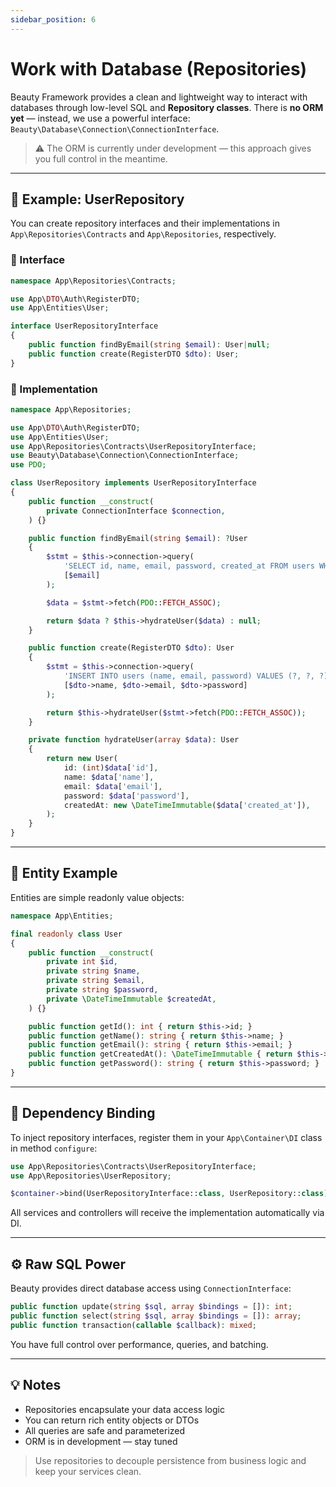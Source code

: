 ```yaml
---
sidebar_position: 6
---
```


# Work with Database (Repositories)

Beauty Framework provides a clean and lightweight way to interact with databases through low-level SQL and **Repository classes**. There is **no ORM yet** — instead, we use a powerful interface: `Beauty\Database\Connection\ConnectionInterface`.

> ⚠️ The ORM is currently under development — this approach gives you full control in the meantime.

---

## 🧱 Example: UserRepository

You can create repository interfaces and their implementations in `App\Repositories\Contracts` and `App\Repositories`, respectively.

### 🔌 Interface

```php
namespace App\Repositories\Contracts;

use App\DTO\Auth\RegisterDTO;
use App\Entities\User;

interface UserRepositoryInterface
{
    public function findByEmail(string $email): User|null;
    public function create(RegisterDTO $dto): User;
}
```

### 🧰 Implementation

```php
namespace App\Repositories;

use App\DTO\Auth\RegisterDTO;
use App\Entities\User;
use App\Repositories\Contracts\UserRepositoryInterface;
use Beauty\Database\Connection\ConnectionInterface;
use PDO;

class UserRepository implements UserRepositoryInterface
{
    public function __construct(
        private ConnectionInterface $connection,
    ) {}

    public function findByEmail(string $email): ?User
    {
        $stmt = $this->connection->query(
            'SELECT id, name, email, password, created_at FROM users WHERE email = ? LIMIT 1',
            [$email]
        );

        $data = $stmt->fetch(PDO::FETCH_ASSOC);

        return $data ? $this->hydrateUser($data) : null;
    }

    public function create(RegisterDTO $dto): User
    {
        $stmt = $this->connection->query(
            'INSERT INTO users (name, email, password) VALUES (?, ?, ?) RETURNING id, name, email, password, created_at',
            [$dto->name, $dto->email, $dto->password]
        );

        return $this->hydrateUser($stmt->fetch(PDO::FETCH_ASSOC));
    }

    private function hydrateUser(array $data): User
    {
        return new User(
            id: (int)$data['id'],
            name: $data['name'],
            email: $data['email'],
            password: $data['password'],
            createdAt: new \DateTimeImmutable($data['created_at']),
        );
    }
}
```

---

## 🧩 Entity Example

Entities are simple readonly value objects:

```php
namespace App\Entities;

final readonly class User
{
    public function __construct(
        private int $id,
        private string $name,
        private string $email,
        private string $password,
        private \DateTimeImmutable $createdAt,
    ) {}

    public function getId(): int { return $this->id; }
    public function getName(): string { return $this->name; }
    public function getEmail(): string { return $this->email; }
    public function getCreatedAt(): \DateTimeImmutable { return $this->createdAt; }
    public function getPassword(): string { return $this->password; }
}
```

---

## 🧾 Dependency Binding

To inject repository interfaces, register them in your `App\Container\DI` class in method `configure`:

```php
use App\Repositories\Contracts\UserRepositoryInterface;
use App\Repositories\UserRepository;

$container->bind(UserRepositoryInterface::class, UserRepository::class);
```

All services and controllers will receive the implementation automatically via DI.

---

## ⚙️ Raw SQL Power

Beauty provides direct database access using `ConnectionInterface`:

```php
public function update(string $sql, array $bindings = []): int;
public function select(string $sql, array $bindings = []): array;
public function transaction(callable $callback): mixed;
```

You have full control over performance, queries, and batching.

---

## 💡 Notes

* Repositories encapsulate your data access logic
* You can return rich entity objects or DTOs
* All queries are safe and parameterized
* ORM is in development — stay tuned

> Use repositories to decouple persistence from business logic and keep your services clean.
